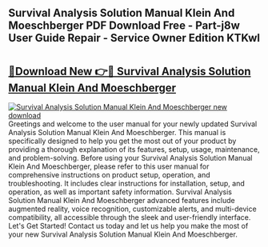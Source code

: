## Survival Analysis Solution Manual Klein And Moeschberger PDF Download Free - Part-j8w User Guide Repair - Service Owner Edition KTKwl

# <h2><a href="http://bc5026.oget.top/?id=Survival+Analysis+Solution+Manual+Klein+And+Moeschberger">🔗Download New 👉🔴 Survival Analysis Solution Manual Klein And Moeschberger</a></h2>

[![Survival Analysis Solution Manual Klein And Moeschberger new download](https://i.imgur.com/5g1atiW.png)](http://bc5026.oget.top/?id=Survival+Analysis+Solution+Manual+Klein+And+Moeschberger)
Greetings and welcome to the user manual for your newly updated Survival Analysis Solution Manual Klein And Moeschberger. This manual is specifically designed to help you get the most out of your product by providing a thorough explanation of its features, setup, usage, maintenance, and problem-solving. Before using your Survival Analysis Solution Manual Klein And Moeschberger, please refer to this user manual for comprehensive instructions on product setup, operation, and troubleshooting. It includes clear instructions for installation, setup, and operation, as well as important safety information. Survival Analysis Solution Manual Klein And Moeschberger advanced features include augmented reality, voice recognition, customizable alerts, and multi-device compatibility, all accessible through the sleek and user-friendly interface. Let's Get Started! Contact us today and let us help you make the most of your new Survival Analysis Solution Manual Klein And Moeschberger.
